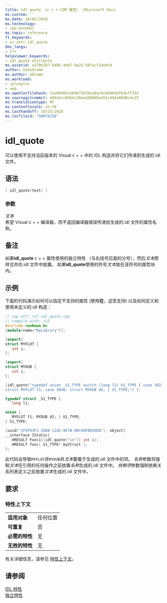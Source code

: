 ```yaml
---
title: idl_quote （c + + COM 属性） |Microsoft Docs
ms.custom: ''
ms.date: 10/02/2018
ms.technology:
- cpp-windows
ms.topic: reference
f1_keywords:
- vc-attr.idl_quote
dev_langs:
- C++
helpviewer_keywords:
- idl_quote attribute
ms.assetid: a370e1b7-948b-4e67-9a25-58facf24e4c9
author: mikeblome
ms.author: mblome
ms.workload:
- cplusplus
- uwp
ms.openlocfilehash: 31e06d83ce64675b5b1e8ac9cbb865bfb3eff334
ms.sourcegitcommit: a9dcbcc85b4c28eed280d8e451c494a00d8c4c25
ms.translationtype: MT
ms.contentlocale: zh-CN
ms.lasthandoff: 10/25/2018
ms.locfileid: "50074158"
---
```

# <a name="idlquote"></a>idl_quote

可以使用不支持当前版本的 Visual c + + 中的 IDL 构造并将它们传递到生成的.idl 文件。

## <a name="syntax"></a>语法

```cpp
[ idl_quote(text) ]
```

### <a name="parameters"></a>参数

*文本*<br/>
希望 Visual c + + 编译器，而不返回编译器错误传递给生成的.idl 文件的属性名称。

## <a name="remarks"></a>备注

如果**idl_quote** c + + 属性使用的独立特性 （与右括号后面的分号），然后*文本*原样合并的.idl 文件中放置。 如果**idl_quote**使用的符号*文本*放在该符号的属性块内。

## <a name="example"></a>示例

下面的代码演示如何可以指定不支持的属性 (使用**在**，这受支持) 以及如何定义和使用未定义的.idl 构造：

```cpp
// cpp_attr_ref_idl_quote.cpp
// compile with: /LD
#include <unknwn.h>
[module(name="MyLibrary")];

[export]
struct MYFLOT {
   int i;
};

[export]
struct MYDUB {
   int i;
};

[idl_quote("typedef union _S1_TYPE switch (long l1) U1_TYPE { case 1024: \
struct MYFLOT f1; case 2048: struct MYDUB d2; } S1_TYPE;") ];

typedef struct _S1_TYPE {
   long l1;

union {
   MYFLOT f1; MYDUB d2; } U1_TYPE;
} S1_TYPE;

[uuid("2F5F63F1-16DA-11d2-9E7B-00C04FB926DA"), object]
__interface IStatic{
   HRESULT Func1([idl_quote("in")] int i);
   HRESULT func( S1_TYPE* myStruct );
};
```

此代码会导致`MYFLOT`并`MYDUB`并*文本*要置于生成的.idl 文件中的项。 *名称*参数将强制*文本*在引用的任何操作之前放置*名称*生成的.idl 文件中。 *依赖项*参数强制依赖关系列表定义之前放置*文本*生成的.idl 文件中。

## <a name="requirements"></a>要求

### <a name="attribute-context"></a>特性上下文

|||
|-|-|
|**适用对象**|任何位置|
|**可重复**|否|
|**必需的特性**|无|
|**无效的特性**|无|

有关详细信息，请参见 [特性上下文](cpp-attributes-com-net.md#contexts)。

## <a name="see-also"></a>请参阅

[IDL 特性](idl-attributes.md)<br/>
[独立特性](stand-alone-attributes.md)
